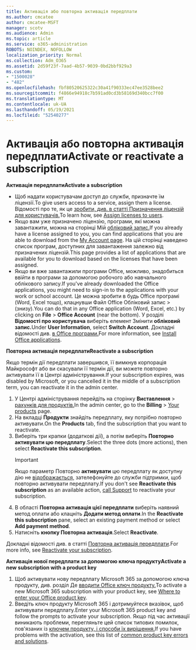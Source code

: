 ```yaml
---
title: Активація або повторна активація передплати
ms.author: cmcatee
author: cmcatee-MSFT
manager: scotv
ms.audience: Admin
ms.topic: article
ms.service: o365-administration
ROBOTS: NOINDEX, NOFOLLOW
localization_priority: Normal
ms.collection: Adm_O365
ms.assetid: 2d59f23f-7aad-4b57-9039-0bd2bbf929a3
ms.custom:
- "1500028"
- "482"
ms.openlocfilehash: fbf80520625322c30a41f90333ec47ee3528bee2
ms.sourcegitcommit: f4866e94918c7b591ad0cd3b58169d340bcc7f00
ms.translationtype: MT
ms.contentlocale: uk-UA
ms.lasthandoff: 05/19/2021
ms.locfileid: "52540277"
---
```

# <a name="activate-or-reactivate-a-subscription"></a><span data-ttu-id="666d9-102">Активація або повторна активація передплати</span><span class="sxs-lookup"><span data-stu-id="666d9-102">Activate or reactivate a subscription</span></span>

<span data-ttu-id="666d9-103">**Активація передплати**</span><span class="sxs-lookup"><span data-stu-id="666d9-103">**Activate a subscription**</span></span>

- <span data-ttu-id="666d9-104">Щоб надати користувачам доступ до служби, призначте їм ліцензії.</span><span class="sxs-lookup"><span data-stu-id="666d9-104">To give users access to a service, assign them a license.</span></span> <span data-ttu-id="666d9-105">Відомості про те, як це [зробити, див. в статті Призначення ліцензій для користувачів.](/microsoft-365/admin/manage/assign-licenses-to-users)</span><span class="sxs-lookup"><span data-stu-id="666d9-105">To learn how, see [Assign licenses to users](/microsoft-365/admin/manage/assign-licenses-to-users).</span></span>
- <span data-ttu-id="666d9-106">Якщо вам уже призначено ліцензію, програми, які можна завантажити, можна на сторінці Мій [обліковий запис.](https://portal.office.com/account/#installs)</span><span class="sxs-lookup"><span data-stu-id="666d9-106">If you already have a license assigned to you, you can find applications that you are able to download from the [My Account page](https://portal.office.com/account/#installs).</span></span> <span data-ttu-id="666d9-107">На цій сторінці наведено список програм, доступних для завантаження залежно від призначених ліцензій.</span><span class="sxs-lookup"><span data-stu-id="666d9-107">This page provides a list of applications that are available for you to download based on the licenses that have been assigned.</span></span>
- <span data-ttu-id="666d9-108">Якщо ви вже завантажили програми Office, можливо, знадобиться ввійти в програми за допомогою робочого або навчального облікового запису.</span><span class="sxs-lookup"><span data-stu-id="666d9-108">If you've already downloaded the Office applications, you might need to sign-in to the applications with your work or school account.</span></span> <span data-ttu-id="666d9-109">Це можна зробити в будь Office програмі (Word, Excel тощо), клацнувши Файл Office Обліковий запис  >   (знизу).</span><span class="sxs-lookup"><span data-stu-id="666d9-109">You can do that in any Office application (Word, Excel, etc.) by clicking on **File** > **Office Account** (near the bottom).</span></span> <span data-ttu-id="666d9-110">У розділі **Відомості про користувача** виберіть елемент Змінити **обліковий запис.**</span><span class="sxs-lookup"><span data-stu-id="666d9-110">Under **User Information**, select **Switch Account**.</span></span> <span data-ttu-id="666d9-111">Докладні відомості див. [в Office програми.](/microsoft-365/admin/setup/install-applications)</span><span class="sxs-lookup"><span data-stu-id="666d9-111">For more information, see [Install Office applications](/microsoft-365/admin/setup/install-applications).</span></span>

<span data-ttu-id="666d9-112">**Повторна активація передплати**</span><span class="sxs-lookup"><span data-stu-id="666d9-112">**Reactivate a subscription**</span></span>

<span data-ttu-id="666d9-113">Якщо термін дії передплати завершився, її вимкнув корпорація Майкрософт або ви скасували її термін дії, ви можете повторно активувати її в Центрі адміністрування.</span><span class="sxs-lookup"><span data-stu-id="666d9-113">If your subscription expires, was disabled by Microsoft, or you cancelled it in the middle of a subscription term, you can reactivate it in the admin center.</span></span>
  
1. <span data-ttu-id="666d9-114">У Центрі адміністрування перейдіть на сторінку **Виставлення**  >  [рахунків для продуктів.](https://go.microsoft.com/fwlink/p/?linkid=842054)</span><span class="sxs-lookup"><span data-stu-id="666d9-114">In the admin center, go to the **Billing** > [Your products](https://go.microsoft.com/fwlink/p/?linkid=842054) page.</span></span>
2. <span data-ttu-id="666d9-115">На вкладці **Продукти** знайдіть передплату, яку потрібно повторно активувати.</span><span class="sxs-lookup"><span data-stu-id="666d9-115">On the **Products** tab, find the subscription that you want to reactivate.</span></span>
3. <span data-ttu-id="666d9-116">Виберіть три крапки (додаткові дії), а потім виберіть **Повторно активувати цю передплату**.</span><span class="sxs-lookup"><span data-stu-id="666d9-116">Select the three dots (more actions), then select **Reactivate this subscription**.</span></span>
    > [!IMPORTANT]
    > <span data-ttu-id="666d9-117">Якщо параметр Повторно **активувати** цю передплату як доступну дію не [відображається,](https://go.microsoft.com/fwlink/p/?linkid=518322) зателефонуйте до служби підтримки, щоб повторно активувати передплату.</span><span class="sxs-lookup"><span data-stu-id="666d9-117">If you don't see **Reactivate this subscription** as an available action, [call Support](https://go.microsoft.com/fwlink/p/?linkid=518322) to reactivate your subscription.</span></span>
4. <span data-ttu-id="666d9-118">В області **Повторна активація цієї передплати** виберіть наявний метод оплати або клацніть **Додати метод оплати**.</span><span class="sxs-lookup"><span data-stu-id="666d9-118">In the **Reactivate this subscription** pane, select an existing payment method or select **Add payment method**.</span></span>
5. <span data-ttu-id="666d9-119">Натисніть **кнопку Повторна активація**.</span><span class="sxs-lookup"><span data-stu-id="666d9-119">Select **Reactivate**.</span></span>

<span data-ttu-id="666d9-120">Докладні відомості див. в статті [Повторна активація передплати](/microsoft-365/commerce/subscriptions/reactivate-your-subscription).</span><span class="sxs-lookup"><span data-stu-id="666d9-120">For more info, see [Reactivate your subscription](/microsoft-365/commerce/subscriptions/reactivate-your-subscription).</span></span>

<span data-ttu-id="666d9-121">**Активація нової передплати за допомогою ключа продукту**</span><span class="sxs-lookup"><span data-stu-id="666d9-121">**Activate a new subscription with a product key**</span></span>

1. <span data-ttu-id="666d9-122">Щоб активувати нову передплату Microsoft 365 за допомогою ключа продукту, див. розділ Де [вводити Office ключ продукту.](https://support.office.com/article/where-to-enter-your-office-product-key-0a82e5ae-739e-4b92-a6f4-2ec780c185db)</span><span class="sxs-lookup"><span data-stu-id="666d9-122">To activate a new Microsoft 365 subscription with your product key, see [Where to enter your Office product key](https://support.office.com/article/where-to-enter-your-office-product-key-0a82e5ae-739e-4b92-a6f4-2ec780c185db).</span></span>
2. <span data-ttu-id="666d9-123">Введіть ключ продукту Microsoft 365 і дотримуйтеся вказівок, щоб активувати передплату.</span><span class="sxs-lookup"><span data-stu-id="666d9-123">Enter your Microsoft 365 product key and follow the prompts to activate your subscription.</span></span> <span data-ttu-id="666d9-124">Якщо під час активації виникають проблеми, перегляньте цей список типових помилок, пов'язаних із [ключем продукту, і способи їх вирішення.](/microsoft-365/commerce/product-key-errors-and-solutions)</span><span class="sxs-lookup"><span data-stu-id="666d9-124">If you have problems with the activation, see this list of [common product key errors and solutions](/microsoft-365/commerce/product-key-errors-and-solutions).</span></span>